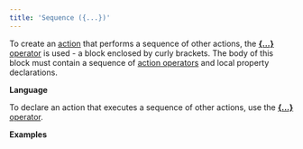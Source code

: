 ```yaml
---
title: 'Sequence ({...})'
---
```


To create an [action](Actions.md) that performs a sequence of other actions, the [**{...}** operator](Operator_..._.md) is used - a block enclosed by curly brackets. The body of this block must contain a sequence of [action operators](Оperators.md) and local property declarations.

**Language**

To declare an action that executes a sequence of other actions, use the [**{...}** operator](Operator_..._.md). 

**Examples**

